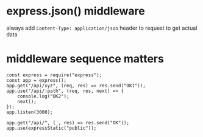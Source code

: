 # express.json() middleware

always add `Content-Type: application/json` header to request to get actual data

# middleware sequence matters

```
const express = require("express");
const app = express();
app.get("/api/xyz", (req, res) => res.send("OK1"));
app.use("/api/:path", (req, res, next) => {
	console.log("OK2");
	next();
});
app.listen(3000);
```


```
app.get("/api/", (_, res) => res.send("OK"));
app.use(expressStatic("public"));
```
